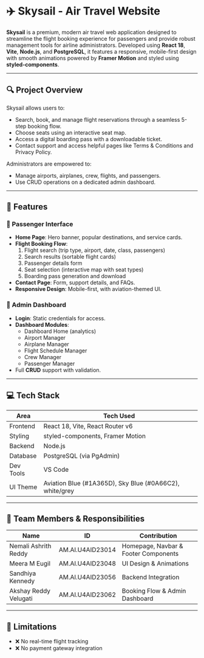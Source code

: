 # ✈️ Skysail - Air Travel Website

**Skysail** is a premium, modern air travel web application designed to streamline the flight booking experience for passengers and provide robust management tools for airline administrators. Developed using **React 18**, **Vite**, **Node.js**, and **PostgreSQL**, it features a responsive, mobile-first design with smooth animations powered by **Framer Motion** and styled using **styled-components**.

---

## 🔍 Project Overview

Skysail allows users to:

- Search, book, and manage flight reservations through a seamless 5-step booking flow.
- Choose seats using an interactive seat map.
- Access a digital boarding pass with a downloadable ticket.
- Contact support and access helpful pages like Terms & Conditions and Privacy Policy.

Administrators are empowered to:

- Manage airports, airplanes, crew, flights, and passengers.
- Use CRUD operations on a dedicated admin dashboard.

---

## 🎯 Features

### 👤 Passenger Interface

- **Home Page**: Hero banner, popular destinations, and service cards.
- **Flight Booking Flow**:
  1. Flight search (trip type, airport, date, class, passengers)
  2. Search results (sortable flight cards)
  3. Passenger details form
  4. Seat selection (interactive map with seat types)
  5. Boarding pass generation and download
- **Contact Page**: Form, support details, and FAQs.
- **Responsive Design**: Mobile-first, with aviation-themed UI.

### 🔐 Admin Dashboard

- **Login**: Static credentials for access.
- **Dashboard Modules**:
  - Dashboard Home (analytics)
  - Airport Manager
  - Airplane Manager
  - Flight Schedule Manager
  - Crew Manager
  - Passenger Manager
- Full **CRUD** support with validation.

---

## 💻 Tech Stack

| Area        | Tech Used                              |
|-------------|-----------------------------------------|
| Frontend    | React 18, Vite, React Router v6         |
| Styling     | styled-components, Framer Motion        |
| Backend     | Node.js                                 |
| Database    | PostgreSQL (via PgAdmin)                |
| Dev Tools   | VS Code                                 |
| UI Theme    | Aviation Blue (#1A365D), Sky Blue (#0A66C2), white/grey |

---

## 👥 Team Members & Responsibilities

| Name                  | ID                   | Contribution                         |
|-----------------------|----------------------|--------------------------------------|
| Nemali Ashrith Reddy  | AM.AI.U4AID23014     | Homepage, Navbar & Footer Components |
| Meera M Eugil         | AM.AI.U4AID23048     | UI Design & Animations               |
| Sandhiya Kennedy      | AM.AI.U4AID23056     | Backend Integration                  |
| Akshay Reddy Velugati | AM.AI.U4AID23062     | Booking Flow & Admin Dashboard       |

---

## 🚫 Limitations

- ❌ No real-time flight tracking
- ❌ No payment gateway integration


